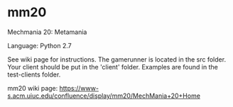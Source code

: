 mm20
====

Mechmania 20: Metamania

Language: Python 2.7

See wiki page for instructions. The gamerunner is located in the src folder. 
Your client should be put in the 'client' folder. Examples are found in the test-clients folder.

mm20 wiki page: https://www-s.acm.uiuc.edu/confluence/display/mm20/MechMania+20+Home